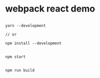 # webpack react demo

## 
```
yarn --development 

// or

npm install --development 
```

## 

```
npm start
```

## 

```
npm run build
```
